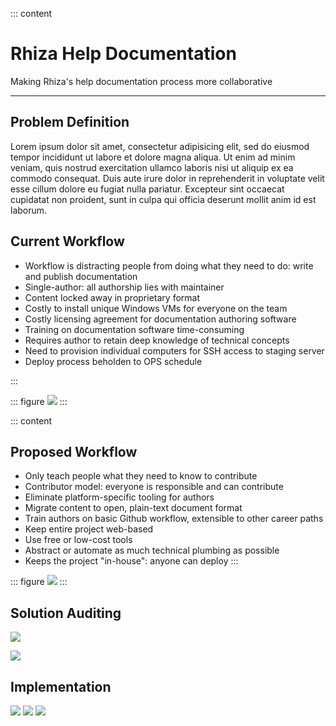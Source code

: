 ::: content
# Rhiza Help Documentation

<span class="gray">Making Rhiza's help documentation process more collaborative</span>

---

## Problem Definition
Lorem ipsum dolor sit amet, consectetur adipisicing elit, sed do eiusmod tempor incididunt ut labore et dolore magna aliqua. Ut enim ad minim veniam, quis nostrud exercitation ullamco laboris nisi ut aliquip ex ea commodo consequat. Duis aute irure dolor in reprehenderit in voluptate velit esse cillum dolore eu fugiat nulla pariatur. Excepteur sint occaecat cupidatat non proident, sunt in culpa qui officia deserunt mollit anim id est laborum.

## Current Workflow
- Workflow is distracting people from doing what they need to do: write and publish documentation
- Single-author: all authorship lies with maintainer
- Content locked away in proprietary format
- Costly to install unique Windows VMs for everyone on the team
- Costly licensing agreement for documentation authoring software
- Training on documentation software time-consuming
- Requires author to retain deep knowledge of technical concepts
- Need to provision individual computers for SSH access to staging server
- Deploy process beholden to OPS schedule

:::

::: figure
![](/images/helpsite-process-single.png)
:::

::: content
## Proposed Workflow

- Only teach people what they need to know to contribute
- Contributor model: everyone is responsible and can contribute
- Eliminate platform-specific tooling for authors
- Migrate content to open, plain-text document format
- Train authors on basic Github workflow, extensible to other career paths
- Keep entire project web-based
- Use free or low-cost tools
- Abstract or automate as much technical plumbing as possible
- Keeps the project "in-house": anyone can deploy
:::

::: figure
![](/images/helpsite-process-multi.png)
:::

## Solution Auditing

![](/images/helpsite-generators.png)

![](/images/helpsite-deploys.png)

## Implementation

![](/images/help-screenshot-home.png)
![](/images/help-screenshot-data.png)
![](/images/help-screenshot-tutorial.png)
